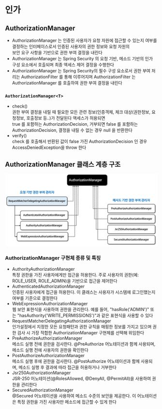 # 인가

## AuthorizationManager
- AuthorizationManager 는 인증된 사용자가 요청 자원에 접근할 수 있는지 여부를 결정하는 인터페이스로서 인증된 사용자의 권한 정보와 요청 자원의    
보안 요구 사항을 기반으로 권한 부여 결정을 내린다
- AuthorizationManager 는 Spring Security 의 요청 기반, 메소드 기반의 인가 구성 요소에서 호출되며 최종 액세스 제어 결정을 수행한다
- AuthorizationManager 는 Spring Security의 필수 구성 요소로서 권한 부여 처리는 AuthorizationFilter 를 통해 이루어지며
AuthorizationFilter 는 AuthorizationManager 를 호출하여 권한 부여 결정을 내린다

### ```AuthorizationManager<T>```
- check()   
권한 부여 결정을 내릴 때 필요한 모든 관련 정보(인증객체, 체크 대상(권한정보, 요청정보, 호출정보 등..)가 전달된다 액세스가 허용되면    
true 를 포함하는 AuthorizationDecision, 거부되면 false 를 포함하는 AuthorizationDecision, 결정을 내릴 수 없는 경우 null 을 반환한다
- verify()   
check 를 호출해서 반환된 값이 false 가진 AuthorizationDecision 인 경우 AccessDeniedException을 throw 한다

## AuthorizationManager 클래스 계층 구조
![img](/img/authorizationmanager.png)

### AuthorizationManager 구현체 종류 및 특징
- AuthorityAuthorizationManager   
특정 권한을 가진 사용자에게만 접근을 허용한다. 주로 사용자의 권한(예: ROLE_USER, ROLE_ADMIN)을 기반으로 접근을 제어한다
- AuthenticatedAuthorizationManager    
인증된 사용자에게 접근을 허용한다. 이 클래스는 사용자가 시스템에 로그인했는지 여부를 기준으로 결정한다
- WebExpressionAuthorizationManager   
웹 보안 표현식을 사용하여 권한을 관리한다. 예를 들어, "hasRole('ADMIN')" 또는 "hasAuthority('WRITE_PERMISSIONS')"과 같은 표현식을 사용할 수 있다
- RequestMatcherDelegatingAuthorizationManager   
인가설정에서 지정한 모든 요청패턴과 권한 규칙을 매핑한 정보를 가지고 있으며 권한 검사 시 가장 적합한 AuthorizationManager 구현체를 선택해 위임한다
- PreAuthorizeAuthorizationManager   
메소드 실행 전에 권한을 검사한다. @PreAuthorize 어노테이션과 함께 사용되며, 메소드 실행 전에 사용자의 권한을 확인한다
- PostAuthorizeAuthorizationManager   
메소드 실행 후에 권한을 검사한다. @PostAuthorize 어노테이션과 함께 사용되며, 메소드 실행 후 결과에 따라 접근을 허용하거나 거부한다
- Jsr250AuthorizationManager   
JSR-250 어노테이션(@RolesAllowed, @DenyAll, @PermitAll)을 사용하여 권한을 관리한다
- SecuredAuthorizationManager   
@Secured 어노테이션을 사용하여 메소드 수준의 보안을 제공한다. 이 어노테이션은 특정 권한을 가진 사용자만 메소드에 접근할 수 있게 한다